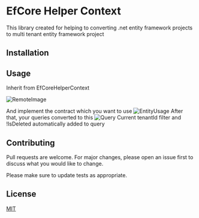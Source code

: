 # EfCore Helper Context

This library created for helping to converting .net entity framework projects to multi tenant entity framework project

## Installation

 
 
## Usage

Inherit from EfCoreHelperContext

![RemoteImage](https://i.ibb.co/g3vdFTj/download.png)

And implement the contract which you want to use
![EntityUsage](https://i.ibb.co/w0Tz3nV/download.png)
After that, your queries converted to this 
![Query](https://i.ibb.co/xCzpcBR/download.png)
Current tenantId filter and !IsDeleted automatically added to query

## Contributing
Pull requests are welcome. For major changes, please open an issue first to discuss what you would like to change.

Please make sure to update tests as appropriate.

## License
[MIT](https://choosealicense.com/licenses/mit/)